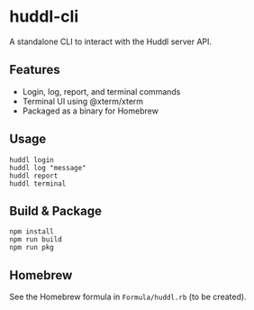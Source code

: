 # huddl-cli

A standalone CLI to interact with the Huddl server API.

## Features
- Login, log, report, and terminal commands
- Terminal UI using @xterm/xterm
- Packaged as a binary for Homebrew

## Usage
```
huddl login
huddl log "message"
huddl report
huddl terminal
```

## Build & Package
```
npm install
npm run build
npm run pkg
```

## Homebrew
See the Homebrew formula in `Formula/huddl.rb` (to be created).
